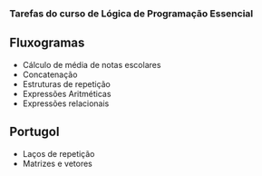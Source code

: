 ### Tarefas do curso de Lógica de Programação Essencial

## Fluxogramas
- Cálculo de média de notas escolares
- Concatenação
- Estruturas de repetição
- Expressões Aritméticas
- Expressões relacionais

## Portugol
- Laços de repetição
- Matrizes e vetores